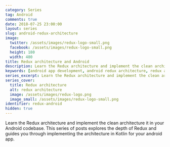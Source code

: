 ```yaml
---
category: Series
tag: Android
comments: true
date: 2018-07-25 23:00:00
layout: series
slug: android-redux-architecture
image:
  twitter: /assets/images/redux-logo-small.png
  facebook: /assets/images/redux-logo-small.png
  height: 180
  width: 480
title: Redux architecture and Android
description: Learn the Redux architecture and implement the clean architecture it in your Android codebase. This series of posts explores the depth of Redux and guides you through implementing the architecture in Kotlin for your android app.
keywords: [android app development, android redux architecture, redux architecture in kotlin, android app in Kotlin, Redux middleware, redux store for android]
series_excerpt: Learn the Redux architecture and implement the clean architecture it in your Android codebase. This series of posts explores the depth of Redux and guides you through implementing the architecture in Kotlin for your android app.
series_cover:
  title: Redux architecture
  alt: redux architecture
  image: /assets/images/redux-logo.png
  image_small: /assets/images/redux-logo-small.png
identifier: redux-android
hidden: true
---
```


Learn the Redux architecture and implement the clean architecture it in your Android codebase. This series of posts explores the depth of Redux and guides you through implementing the architecture in Kotlin for your android app.

